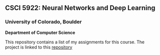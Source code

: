 ## CSCI 5922: Neural Networks and Deep Learning
### University of Colorado, Boulder
__Department of Computer Science__


This repository contains a list of my assignments for this course. The project is linked to this [repository](https://github.com/phirwe/CSCI5922-Siamese-CNN-For-Authorship-Verification)

